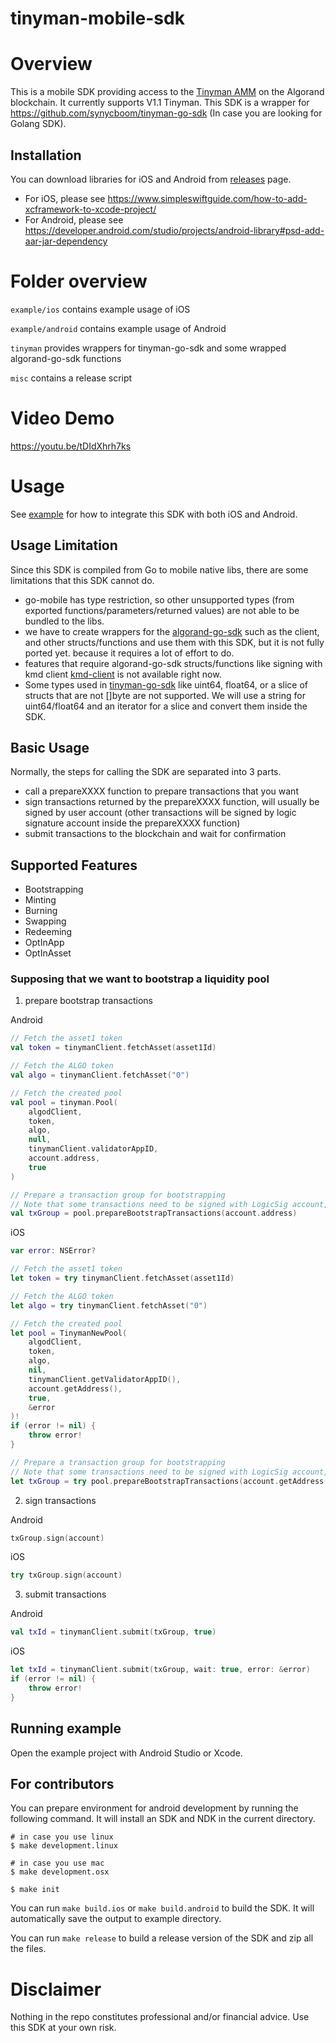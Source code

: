 # tinyman-mobile-sdk

# Overview
This is a mobile SDK providing access to the [Tinyman AMM](https://docs.tinyman.org/) on the Algorand blockchain. It currently supports V1.1 Tinyman. This SDK is a wrapper for https://github.com/synycboom/tinyman-go-sdk (In case you are looking for Golang SDK).

## Installation
You can download libraries for iOS and Android from [releases](https://github.com/synycboom/tinyman-mobile-sdk/releases) page.

- For iOS, please see https://www.simpleswiftguide.com/how-to-add-xcframework-to-xcode-project/
- For Android, please see https://developer.android.com/studio/projects/android-library#psd-add-aar-jar-dependency

# Folder overview
`example/ios` contains example usage of iOS

`example/android` contains example usage of Android

`tinyman` provides wrappers for tinyman-go-sdk and some wrapped algorand-go-sdk functions

`misc` contains a release script

# Video Demo
https://youtu.be/tDIdXhrh7ks

# Usage
See [example](https://github.com/synycboom/tinyman-mobile-sdk//tree/master/example) for how to integrate this SDK with both iOS and Android.

## Usage Limitation
Since this SDK is compiled from Go to mobile native libs, there are some limitations that this SDK cannot do.
- go-mobile has type restriction, so other unsupported types (from exported functions/parameters/returned values) are not able to be bundled to the libs.
- we have to create wrappers for the [algorand-go-sdk](https://github.com/algorand/go-algorand-sdk) such as the client, and other structs/functions and use them with this SDK, but it is not fully ported yet. because it requires a lot of effort to do.
- features that require algorand-go-sdk structs/functions like signing with kmd client [kmd-client](https://github.com/algorand/go-algorand-sdk#kmd-client) is not available right now.
- Some types used in [tinyman-go-sdk](https://github.com/synycboom/tinyman-go-sdk) like uint64, float64, or a slice of structs that are not []byte are not supported. We will use a string for uint64/float64 and an iterator for a slice and convert them inside the SDK.

## Basic Usage
Normally, the steps for calling the SDK are separated into 3 parts.
- call a prepareXXXX function to prepare transactions that you want
- sign transactions returned by the prepareXXXX function, will usually be signed by user account (other transactions will be signed by logic signature account inside the prepareXXXX function)
- submit transactions to the blockchain and wait for confirmation

## Supported Features
- Bootstrapping
- Minting
- Burning
- Swapping
- Redeeming
- OptInApp
- OptInAsset

### Supposing that we want to bootstrap a liquidity pool
1. prepare bootstrap transactions

Android
```kotlin
// Fetch the asset1 token
val token = tinymanClient.fetchAsset(asset1Id)

// Fetch the ALGO token
val algo = tinymanClient.fetchAsset("0")

// Fetch the created pool
val pool = tinyman.Pool(
    algodClient,
    token,
    algo,
    null,
    tinymanClient.validatorAppID,
    account.address,
    true
)

// Prepare a transaction group for bootstrapping
// Note that some transactions need to be signed with LogicSig account, and they were signed in the function.
val txGroup = pool.prepareBootstrapTransactions(account.address)
```

iOS
```swift
var error: NSError?

// Fetch the asset1 token
let token = try tinymanClient.fetchAsset(asset1Id)

// Fetch the ALGO token
let algo = try tinymanClient.fetchAsset("0")

// Fetch the created pool
let pool = TinymanNewPool(
    algodClient,
    token,
    algo,
    nil,
    tinymanClient.getValidatorAppID(),
    account.getAddress(),
    true,
    &error
)!
if (error != nil) {
    throw error!
}

// Prepare a transaction group for bootstrapping
// Note that some transactions need to be signed with LogicSig account, and they were signed in the function.
let txGroup = try pool.prepareBootstrapTransactions(account.getAddress())
```

2. sign transactions

Android
```kotlin
txGroup.sign(account)
```

iOS
```swift
try txGroup.sign(account)
```

3. submit transactions

Android
```kotlin
val txId = tinymanClient.submit(txGroup, true)
```

iOS
```swift
let txId = tinymanClient.submit(txGroup, wait: true, error: &error)
if (error != nil) {
    throw error!
}
```

## Running example
Open the example project with Android Studio or Xcode.

## For contributors
You can prepare environment for android development by running the following command.
It will install an SDK and NDK in the current directory.
```command
# in case you use linux
$ make development.linux

# in case you use mac
$ make development.osx

$ make init
```
You can run ```make build.ios``` or ```make build.android``` to build the SDK. It will automatically save the output to example directory. 

You can run ```make release``` to build a release version of the SDK and zip all the files. 

# Disclaimer
Nothing in the repo constitutes professional and/or financial advice. Use this SDK at your own risk.
